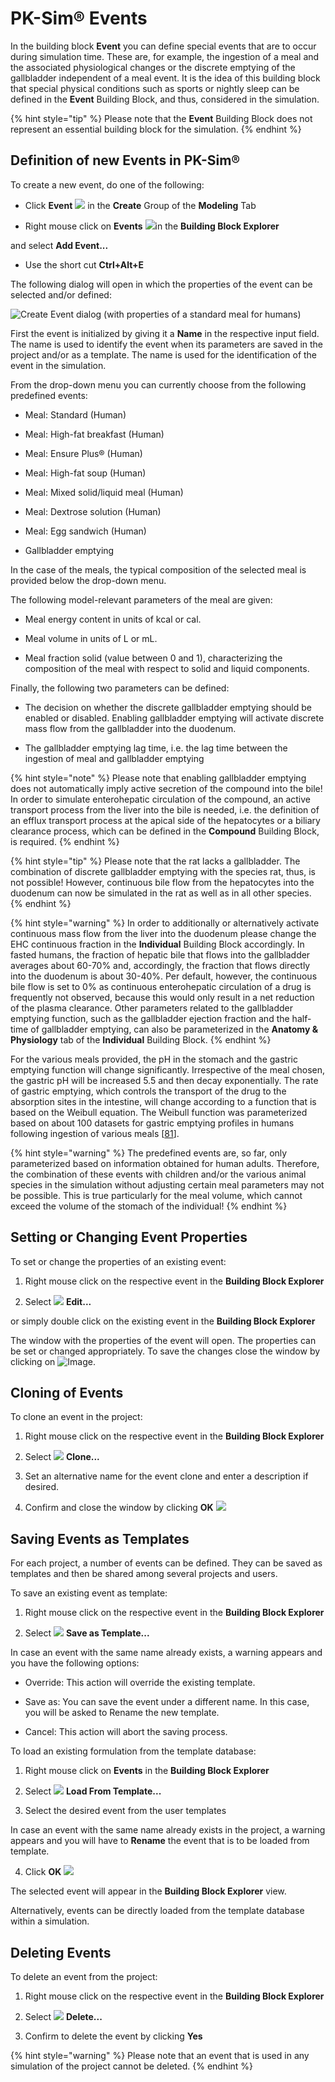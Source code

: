# PK-Sim® Events

In the building block **Event** you can define special events that are to occur during simulation time. These are, for example, the ingestion of a meal and the associated physiological changes or the discrete emptying of the gallbladder independent of a meal event. It is the idea of this building block that special physical conditions such as sports or nightly sleep can be defined in the **Event** Building Block, and thus, considered in the simulation.

{% hint style="tip" %}
Please note that the **Event** Building Block does not represent an essential building block for the simulation.
{% endhint %}

## Definition of new Events in PK-Sim®‌

To create a new event, do one of the following:

*   Click **Event** ![](../assets/icons/Event.svg) in the **Create** Group of the **Modeling** Tab

*   Right mouse click on **Events** ![](../assets/icons/EventFolder.svg)in the **Building Block Explorer**

and select **Add Event...**

*   Use the short cut **Ctrl+Alt+E**

The following dialog will open in which the properties of the event can be selected and/or defined:

![Create Event dialog (with properties of a standard meal for humans)](../assets/images/part-3/PKSim-Event-NewEvent.png)

First the event is initialized by giving it a **Name** in the respective input field. The name is used to identify the event when its parameters are saved in the project and/or as a template. The name is used for the identification of the event in the simulation.

From the drop-down menu you can currently choose from the following predefined events:

*   Meal: Standard (Human)

*   Meal: High-fat breakfast (Human)

*   Meal: Ensure Plus® (Human)

*   Meal: High-fat soup (Human)

*   Meal: Mixed solid/liquid meal (Human)

*   Meal: Dextrose solution (Human)

*   Meal: Egg sandwich (Human)

*   Gallbladder emptying

In the case of the meals, the typical composition of the selected meal is provided below the drop-down menu.

The following model-relevant parameters of the meal are given:

*   Meal energy content in units of kcal or cal.

*   Meal volume in units of L or mL.

*   Meal fraction solid (value between 0 and 1), characterizing the composition of the meal with respect to solid and liquid components.

Finally, the following two parameters can be defined:

*   The decision on whether the discrete gallbladder emptying should be enabled or disabled. Enabling gallbladder emptying will activate discrete mass flow from the gallbladder into the duodenum.

*   The gallbladder emptying lag time, i.e. the lag time between the ingestion of meal and gallbladder emptying

{% hint style="note" %}
Please note that enabling gallbladder emptying does not automatically imply active secretion of the compound into the bile! In order to simulate enterohepatic circulation of the compound, an active transport process from the liver into the bile is needed, i.e. the definition of an efflux transport process at the apical side of the hepatocytes or a biliary clearance process, which‌ can be defined in the **Compound** Building Block, is required.
{% endhint %}


{% hint style="tip" %}
Please note that the rat lacks a gallbladder. The combination of discrete gallbladder emptying with the species rat, thus, is not possible! However, continuous bile flow from the hepatocytes into the duodenum can now be simulated in the rat as well as in all other species.
{% endhint %}

{% hint style="warning" %}
In order to additionally or alternatively activate continuous mass flow from the liver into the duodenum please change the EHC continuous fraction in the **Individual** Building Block accordingly. In fasted humans, the fraction of hepatic bile that flows into the gallbladder averages about 60-70% and, accordingly, the fraction that flows directly into the duodenum is about 30-40%. Per default, however, the continuous bile flow is set to 0% as continuous enterohepatic circulation of a drug is frequently not observed, because this would only result in a net reduction of the plasma clearance. Other parameters related to the gallbladder emptying function, such as the gallbladder ejection fraction and the half-time of gallbladder emptying, can also be parameterized in the **Anatomy & Physiology** tab of the **Individual** Building Block.
{% endhint %}

For the various meals provided, the pH in the stomach and the gastric emptying function will change significantly. Irrespective of the meal chosen, the gastric pH will be increased 5.5 and then decay exponentially. The rate of gastric emptying, which controls the transport of the drug to the absorption sites in the intestine, will change according to a function that is based on the Weibull equation. The Weibull function was parameterized based on about 100 datasets for gastric emptying profiles in humans following ingestion of various meals \[[81](../references.md#81)\].

{% hint style="warning" %}
The predefined events are, so far, only parameterized based on information obtained for human adults. Therefore, the combination of these events with children and/or the various animal species in the simulation without adjusting certain meal parameters may not be possible. This is true particularly for the meal volume, which cannot exceed the volume of the stomach of the individual!
{% endhint %}

## Setting or Changing Event Properties‌

To set or change the properties of an existing event:

1.  Right mouse click on the respective event in the **Building Block Explorer**

2.  Select ![](../assets/icons/Edit.svg) **Edit...**

or simply double click on the existing event in the **Building Block Explorer**

The window with the properties of the event will open. The properties can be set or changed appropriately. To save the changes close the window by clicking on ![Image](../assets/icons/CloseWindow.png).

## Cloning of Events‌

To clone an event in the project:

1.  Right mouse click on the respective event in the **Building Block Explorer**

2.  Select ![](../assets/icons/SimulationClone.svg) **Clone...**

3.  Set an alternative name for the event clone and enter a description if desired.

4.  Confirm and close the window by clicking **OK** ![](../assets/icons/OK.svg)

## Saving Events as Templates‌

For each project, a number of events can be defined. They can be saved as templates and then be shared among several projects and users.

To save an existing event as template:

1.  Right mouse click on the respective event in the **Building Block Explorer**

2.  Select ![](../assets/icons/SaveAction.svg) **Save as Template...**

In case an event with the same name already exists, a warning appears and you have the following options:

*   Override: This action will override the existing template.

*   Save as: You can save the event under a different name. In this case, you will be asked to Rename the new template.

*   Cancel: This action will abort the saving process.

To load an existing formulation from the template database:‌‌

1.  Right mouse click on **Events** in the **Building Block Explorer**

2.  Select ![](../assets/icons/LoadAction.svg) **Load From Template...**

3.  Select the desired event from the user templates

In case an event with the same name already exists in the project, a warning appears and you will have to **Rename** the event that is to be loaded from template.

4.  Click **OK** ![](../assets/icons/OK.svg)

The selected event will appear in the **Building Block Explorer** view.

Alternatively, events can be directly loaded from the template database within a simulation.

## Deleting Events‌

To delete an event from the project:

1.  Right mouse click on the respective event in the **Building Block Explorer**

2.  Select ![](../assets/icons/Delete.svg) **Delete...**

3.  Confirm to delete the event by clicking **Yes**

{% hint style="warning" %}
Please note that an event that is used in any simulation of the project cannot be deleted.
{% endhint %}
